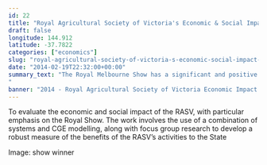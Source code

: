 ```yaml
---
id: 22
title: "Royal Agricultural Society of Victoria's Economic & Social Impact Assessment"
draft: false
longitude: 144.912
latitude: -37.7822
categories: ["economics"]
slug: "royal-agricultural-society-of-victoria-s-economic-social-impact-assessment"
date: "2014-02-19T22:32:00+00:00"
summary_text: "The Royal Melbourne Show has a significant and positive effect on GSP
"
banner: "2014 - Royal Agricultural Society of Victoria Economic Impact Study.png"
---
```


To evaluate the economic and social impact of the RASV, with particular emphasis on the Royal Show. The work involves the use of a combination of systems and CGE modelling, along with focus group research to develop a robust measure of the benefits of the RASV’s activities to the State

Image: show winner
